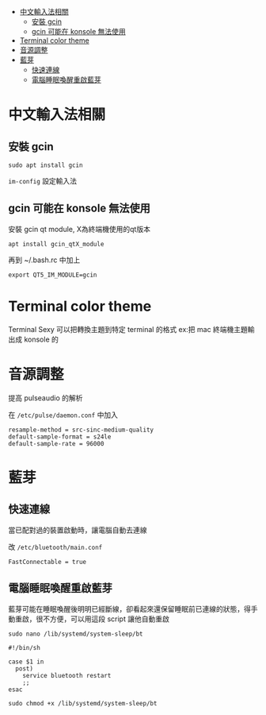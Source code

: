 - [中文輸入法相關](#中文輸入法相關)
  - [安裝 gcin](#安裝-gcin)
  - [gcin 可能在 konsole 無法使用](#gcin-可能在-konsole-無法使用)
- [Terminal color theme](#terminal-color-theme)
- [音源調整](#音源調整)
- [藍芽](#藍芽)
  - [快速連線](#快速連線)
  - [電腦睡眠喚醒重啟藍芽](#電腦睡眠喚醒重啟藍芽)


# 中文輸入法相關

## 安裝 gcin

`sudo apt install gcin`

`im-config` 設定輸入法

## gcin 可能在 konsole 無法使用

安裝 gcin qt module, X為終端機使用的qt版本

`apt install gcin_qtX_module`

再到 ~/.bash.rc 中加上

`export QT5_IM_MODULE=gcin`

# Terminal color theme

Terminal Sexy 可以把轉換主題到特定 terminal 的格式
ex:把 mac 終端機主題輸出成 konsole 的

# 音源調整

提高 pulseaudio 的解析

在 `/etc/pulse/daemon.conf` 中加入

```
resample-method = src-sinc-medium-quality
default-sample-format = s24le
default-sample-rate = 96000
```

# 藍芽

## 快速連線

當已配對過的裝置啟動時，讓電腦自動去連線

改 `/etc/bluetooth/main.conf`

```
FastConnectable = true
```

## 電腦睡眠喚醒重啟藍芽

藍芽可能在睡眠喚醒後明明已經斷線，卻看起來還保留睡眠前已連線的狀態，得手動重啟，很不方便，可以用這段 script 讓他自動重啟

`sudo nano /lib/systemd/system-sleep/bt`

```
#!/bin/sh

case $1 in
  post)
    service bluetooth restart
    ;;
esac
```

`sudo chmod +x /lib/systemd/system-sleep/bt`
